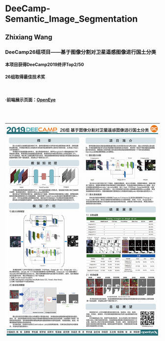# DeeCamp-Semantic_Image_Segmentation
## Zhixiang Wang

### DeeCamp26组项目——基于图像分割对卫星遥感图像进行国土分类
#### 本项目获得DeeCamp2019终评Top2/50
#### 26组取得最佳技术奖
<br>

#### ·前端展示页面：[OpenEye](http://49.232.23.37/index.html)
<br>
<br>

![](./26组poster展示.png)
